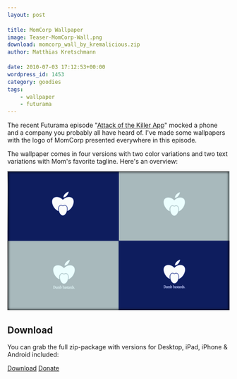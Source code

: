```yaml
---
layout: post

title: MomCorp Wallpaper
image: Teaser-MomCorp-Wall.png
download: momcorp_wall_by_kremalicious.zip
author: Matthias Kretschmann

date: 2010-07-03 17:12:53+00:00
wordpress_id: 1453
category: goodies
tags:
    - wallpaper
    - futurama
---
```


The recent Futurama episode "[Attack of the Killer App](http://en.wikipedia.org/wiki/Attack_of_the_Killer_App)" mocked a phone and a company you probably all have heard of. I've made some wallpapers with the logo of MomCorp presented everywhere in this episode.

The wallpaper comes in four versions with two color variations and two text variations with Mom's favorite tagline. Here's an overview:

![MomCorp-Walls-Overview](/media/MomCorp-Walls-Overview.png)

## Download

You can grab the full zip-package with versions for Desktop, iPad, iPhone & Android included:

<p class="content-download">
    <a class="btn-primary icon-download col3" href="/media/momcorp_wall_by_kremalicious.zip">Download</a>
    <a href="http://krlc.us/givecoffee" class="icon-heart col3">Donate</a>
</p>
